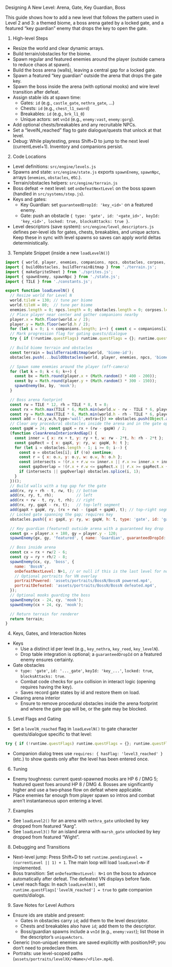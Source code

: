 Designing A New Level: Arena, Gate, Key Guardian, Boss

This guide shows how to add a new level that follows the pattern used in Level 2 and 3: a themed biome, a boss arena gated by a locked gate, and a featured “key guardian” enemy that drops the key to open the gate.

1) High-level Steps

- Resize the world and clear dynamic arrays.
- Build terrain/obstacles for the biome.
- Spawn regular and featured enemies around the player (outside camera to reduce chaos at spawn).
- Build the boss arena (walls), leaving a central gap for a locked gate.
- Spawn a featured “key guardian” outside the arena that drops the gate key.
- Spawn the boss inside the arena (with optional mooks) and wire level transition after defeat.
- Assign stable ids at spawn time:
  - Gates: `id` (e.g., `castle_gate`, `nethra_gate`, …)
  - Chests: `id` (e.g., `chest_l1_sword`)
  - Breakables: `id` (e.g., `brk_l1_0`)
  - Unique actors: set `vnId` (e.g., `enemy:vast`, `enemy:gorg`).
- Add optional chests/breakables and any recruitable NPCs.
- Set a “levelN_reached” flag to gate dialogue/quests that unlock at that level.
 - Debug: While playtesting, press Shift+D to jump to the next level (currentLevel+1). Inventory and companions persist.

2) Code Locations

- Level definitions: `src/engine/levels.js`
- Spawns and state: `src/engine/state.js` exports `spawnEnemy`, `spawnNpc`, arrays (`enemies`, `obstacles`, etc.).
- Terrain/obstacles helpers: `src/engine/terrain.js`
- Boss defeat → next level: set `onDefeatNextLevel` on the boss spawn (handled in `src/systems/step.js`).
- Keys and gates:
  - Key Guardian: set `guaranteedDropId: 'key_<id>'` on a featured enemy.
  - Gate: push an obstacle `{ type: 'gate', id: '<gate_id>', keyId: 'key_<id>', locked: true, blocksAttacks: true }`.
- Level descriptors (save system): `src/engine/level_descriptors.js` defines per-level ids for gates, chests, breakables, and unique actors. Keep these in sync with level spawns so saves can apply world deltas deterministically.

3) Template Snippet (inside a new `loadLevelN()`)

```js
import { world, player, enemies, companions, npcs, obstacles, corpses, stains, floaters, sparkles, runtime } from './state.js';
import { buildObstacles, buildTerrainBitmap } from './terrain.js';
import { makeSpriteSheet } from './sprites.js';
import { spawnEnemy, spawnNpc } from './state.js';
import { TILE } from './constants.js';

export function loadLevelN() {
  // Resize world for Level N
  world.tileW = 130; // tune per biome
  world.tileH = 80;  // tune per biome
  enemies.length = 0; npcs.length = 0; obstacles.length = 0; corpses.length = 0; stains.length = 0; floaters.length = 0; sparkles.length = 0;
  // Place player near center and gather companions nearby
  player.x = Math.floor(world.w / 2);
  player.y = Math.floor(world.h / 2);
  for (let i = 0; i < companions.length; i++) { const c = companions[i]; c.x = player.x + 12 * (i + 1); c.y = player.y + 8 * (i + 1); }
  // Mark progression flag for gating quests/dialogue
  try { if (!runtime.questFlags) runtime.questFlags = {}; runtime.questFlags['levelN_reached'] = true; } catch {}

  // Build biome terrain and obstacles
  const terrain = buildTerrainBitmap(world, 'biome-id');
  obstacles.push(...buildObstacles(world, player, enemies, npcs, 'biome-id'));

  // Spawn some enemies around the player (off-camera)
  for (let k = 0; k < 6; k++) {
    const bx = Math.round(player.x + (Math.random() * 400 - 200));
    const by = Math.round(player.y + (Math.random() * 300 - 150));
    spawnEnemy(bx, by, 'mook');
  }

  // Boss arena footprint
  const rw = TILE * 12, rh = TILE * 8, t = 8;
  const rx = Math.max(TILE * 6, Math.min(world.w - rw - TILE * 6, player.x + 260));
  const ry = Math.max(TILE * 6, Math.min(world.h - rh - TILE * 6, player.y + 160));
  const add = (x,y,w,h,type='wall',extra={}) => obstacles.push(Object.assign({ x, y, w, h, type, blocksAttacks: type==='wall' }, extra));
  // Clear any procedural obstacles inside the arena and in the gate opening
  const gapW = 24; const gapX = rx + (rw - gapW) / 2;
  (function clearArenaInteriorAndGap() {
    const inner = { x: rx + t, y: ry + t, w: rw - 2*t, h: rh - 2*t };
    const gapRect = { x: gapX, y: ry, w: gapW, h: t };
    for (let i = obstacles.length - 1; i >= 0; i--) {
      const o = obstacles[i]; if (!o) continue;
      const r = { x: o.x, y: o.y, w: o.w, h: o.h };
      const intersects = !(r.x + r.w <= inner.x || r.x >= inner.x + inner.w || r.y + r.h <= inner.y || r.y >= inner.y + inner.h);
      const gapOverlap = !(r.x + r.w <= gapRect.x || r.x >= gapRect.x + gapRect.w || r.y + r.h <= gapRect.y || r.y >= gapRect.y + gapRect.h);
      if (intersects || gapOverlap) obstacles.splice(i, 1);
    }
  })();
  // Build walls with a top gap for the gate
  add(rx, ry + rh - t, rw, t); // bottom
  add(rx, ry, t, rh);          // left
  add(rx + rw - t, ry, t, rh); // right
  add(rx, ry, gapX - rx, t);   // top-left segment
  add(gapX + gapW, ry, (rx + rw) - (gapX + gapW), t); // top-right segment
  // Locked gate spanning the gap; requires key
  obstacles.push({ x: gapX, y: ry, w: gapW, h: t, type: 'gate', id: 'gate_levelN', keyId: 'key_levelN', locked: true, blocksAttacks: true });

  // Key guardian (featured) outside arena with a guaranteed key drop
  const gx = player.x + 180, gy = player.y - 120;
  spawnEnemy(gx, gy, 'featured', { name: 'Guardian', guaranteedDropId: 'key_levelN', hp: 12, dmg: 4 });

  // Boss inside arena
  const cx = rx + rw/2 - 6;
  const cy = ry + rh/2 - 8;
  spawnEnemy(cx, cy, 'boss', {
    name: 'BossN',
    onDefeatNextLevel: N+1, // or null if this is the last level for now
    // Optional portraits for VN overlay
    portraitPowered: 'assets/portraits/BossN/BossN powered.mp4',
    portraitDefeated: 'assets/portraits/BossN/BossN defeated.mp4',
  });
  // Optional mooks guarding the boss
  spawnEnemy(cx - 24, cy, 'mook');
  spawnEnemy(cx + 24, cy, 'mook');

  // Return terrain for renderer
  return terrain;
}
```

4) Keys, Gates, and Interaction Notes

- Keys
  - Use a distinct id per level (e.g., `key_nethra`, `key_reed`, `key_levelN`).
  - Drop table integration is optional; a `guaranteedDropId` on a featured enemy ensures certainty.
- Gate obstacles
  - `type: 'gate'`, `id: '..._gate'`, `keyId: 'key_...'`, `locked: true`, `blocksAttacks: true`.
  - Combat code checks for `gate` collision in interact logic (opening requires having the key).
  - Saves record gate states by id and restore them on load.
- Clearing arena interior
  - Ensure to remove procedural obstacles inside the arena footprint and where the gate gap will be, or the gate may be blocked.

5) Level Flags and Gating

- Set a `levelN_reached` flag in `loadLevelN()` to gate character quests/dialogue specific to that level:

```js
try { if (!runtime.questFlags) runtime.questFlags = {}; runtime.questFlags['levelN_reached'] = true; } catch {}
```

- Companion dialog trees use `requires: { hasFlag: 'level3_reached' }` (etc.) to show quests only after the level has been entered once.

6) Tuning

- Enemy toughness: current quest-spawned mooks are HP 6 / DMG 5; featured quest foes around HP 8 / DMG 4. Bosses are significantly higher and use a two‑phase flow on defeat where applicable.
- Place enemies far enough from player spawn so intros and combat aren’t instantaneous upon entering a level.

7) Examples

- See `loadLevel2()` for an arena with `nethra_gate` unlocked by key dropped from featured “Aarg”.
- See `loadLevel3()` for an island arena with `marsh_gate` unlocked by key dropped from featured “Wight”.

8) Debugging and Transitions

- Next-level jump: Press Shift+D to set `runtime.pendingLevel = (currentLevel || 1) + 1`. The main loop will load `loadLevel<N>` if implemented.
- Boss transition: Set `onDefeatNextLevel: N+1` on the boss to advance automatically after defeat. The defeated VN displays before fade.
- Level reach flags: In each `loadLevelN()`, set `runtime.questFlags['levelN_reached'] = true` to gate companion quests/dialogs.

9) Save Notes for Level Authors
- Ensure ids are stable and present:
  - Gates in obstacles carry `id`; add them to the level descriptor.
  - Chests and breakables also have `id`; add them to the descriptor.
  - Boss/guardian spawns include a `vnId` (e.g., `enemy:vast`); list those in the descriptor’s `uniqueActors`.
- Generic (non-unique) enemies are saved explicitly with position/HP; you don’t need to predeclare them.
- Portraits: use level-scoped paths (`assets/portraits/levelXX/<Name>/<File>.mp4`).
